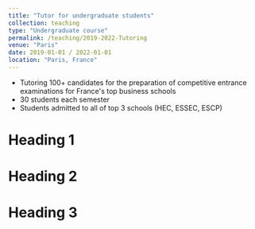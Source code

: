 ```yaml
---
title: "Tutor for undergraduate students"
collection: teaching
type: "Undergraduate course"
permalink: /teaching/2019-2022-Tutoring
venue: "Paris"
date: 2019-01-01 / 2022-01-01
location: "Paris, France"
---
```


- Tutoring 100+ candidates for the preparation of competitive entrance examinations for France's top business schools
- 30 students each semester
- Students admitted to all of top 3 schools (HEC, ESSEC, ESCP)

Heading 1
======

Heading 2
======

Heading 3
======